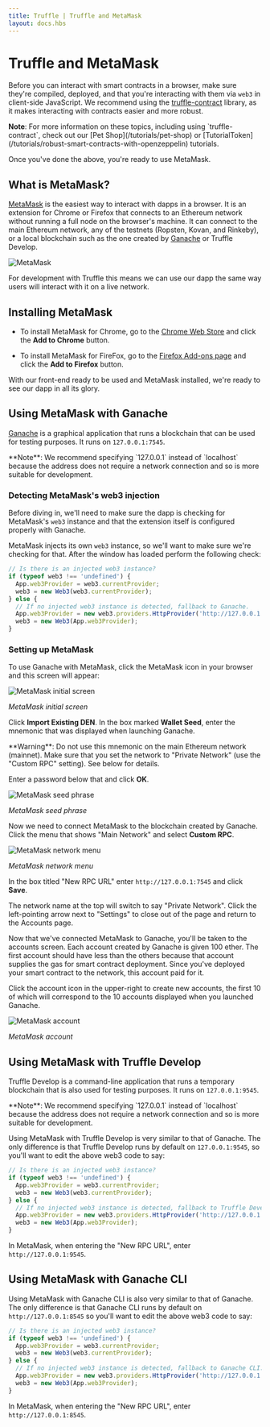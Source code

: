 ```yaml
---
title: Truffle | Truffle and MetaMask
layout: docs.hbs
---
```

# Truffle and MetaMask

Before you can interact with smart contracts in a browser, make sure they're compiled, deployed, and that you're interacting with them via `web3` in client-side JavaScript. We recommend using the [truffle-contract](https://github.com/trufflesuite/truffle-contract) library, as it makes interacting with contracts easier and more robust.

<p class="alert alert-info">
<strong>Note</strong>: For more information on these topics, including using `truffle-contract`, check out our [Pet Shop](/tutorials/pet-shop) or [TutorialToken](/tutorials/robust-smart-contracts-with-openzeppelin) tutorials.
</p>

Once you've done the above, you're ready to use MetaMask.

## What is MetaMask?

[MetaMask](https://metamask.io/) is the easiest way to interact with dapps in a browser. It is an extension for Chrome or Firefox that connects to an Ethereum network without running a full node on the browser's machine. It can connect to the main Ethereum network, any of the testnets (Ropsten, Kovan, and Rinkeby), or a local blockchain such as the one created by [Ganache](/ganache) or Truffle Develop.

![MetaMask](/img/docs/truffle/truffle-with-metamask/metamask.png)

For development with Truffle this means we can use our dapp the same way users will interact with it on a live network.

## Installing MetaMask

* To install MetaMask for Chrome, go to the [Chrome Web Store](https://chrome.google.com/webstore/detail/metamask/nkbihfbeogaeaoehlefnkodbefgpgknn) and click the **Add to Chrome** button.

* To install MetaMask for FireFox, go to the [Firefox Add-ons page](https://addons.mozilla.org/en-US/firefox/addon/ether-metamask/) and click the **Add to Firefox** button.

With our front-end ready to be used and MetaMask installed, we're ready to see our dapp in all its glory.

## Using MetaMask with Ganache

[Ganache](/ganache) is a graphical application that runs a blockchain that can be used for testing purposes. It runs on `127.0.0.1:7545`.

<p class="alert alert-info">
**Note**: We recommend specifying `127.0.0.1` instead of `localhost` because the address does not require a network connection and so is more suitable for development.
</p>

### Detecting MetaMask's web3 injection

Before diving in, we'll need to make sure the dapp is checking for MetaMask's `web3` instance and that the extension itself is configured properly with Ganache.

MetaMask injects its own `web3` instance, so we'll want to make sure we're checking for that. After the window has loaded perform the following check:

```javascript
// Is there is an injected web3 instance?
if (typeof web3 !== 'undefined') {
  App.web3Provider = web3.currentProvider;
  web3 = new Web3(web3.currentProvider);
} else {
  // If no injected web3 instance is detected, fallback to Ganache.
  App.web3Provider = new web3.providers.HttpProvider('http://127.0.0.1:7545');
  web3 = new Web3(App.web3Provider);
}
```

### Setting up MetaMask

To use Ganache with MetaMask, click the MetaMask icon in your browser and this screen will appear:

![MetaMask initial screen](/img/tutorials/pet-shop/metamask-initial.png)

*MetaMask initial screen*

Click **Import Existing DEN**. In the box marked **Wallet Seed**, enter the mnemonic that was displayed when launching Ganache.

<p class="alert alert-danger">
**Warning**: Do not use this mnemonic on the main Ethereum network (mainnet). Make sure that you set the network to "Private Network" (use the "Custom RPC" setting). See below for details.
</p>

Enter a password below that and click **OK**.

![MetaMask seed phrase](/img/tutorials/pet-shop/metamask-seed.png)

*MetaMask seed phrase*

Now we need to connect MetaMask to the blockchain created by Ganache. Click the menu that shows "Main Network" and select **Custom RPC**.

![MetaMask network menu](/img/tutorials/pet-shop/metamask-networkmenu.png)

*MetaMask network menu*

In the box titled "New RPC URL" enter `http://127.0.0.1:7545` and click **Save**.

<!--Add image from pet shop tutorial when updated for Ganache -->

The network name at the top will switch to say "Private Network". Click the left-pointing arrow next to "Settings" to close out of the page and return to the Accounts page.

Now that we've connected MetaMask to Ganache, you'll be taken to the accounts screen. Each account created by Ganache is given 100 ether. The first account should have less than the others because that account supplies the gas for smart contract deployment. Since you've deployed your smart contract to the network, this account paid for it.

Click the account icon in the upper-right to create new accounts, the first 10 of which will correspond to the 10 accounts displayed when you launched Ganache.

![MetaMask account](/img/tutorials/pet-shop/metamask-account1.png)

*MetaMask account*

## Using MetaMask with Truffle Develop

Truffle Develop is a command-line application that runs a temporary blockchain that is also used for testing purposes. It runs on `127.0.0.1:9545`.

<p class="alert alert-info">
**Note**: We recommend specifying `127.0.0.1` instead of `localhost` because the address does not require a network connection and so is more suitable for development.
</p>

Using MetaMask with Truffle Develop is very similar to that of Ganache. The only difference is that Truffle Develop runs by default on `127.0.0.1:9545`, so you'll want to edit the above web3 code to say:

  ```javascript
  // Is there is an injected web3 instance?
  if (typeof web3 !== 'undefined') {
    App.web3Provider = web3.currentProvider;
    web3 = new Web3(web3.currentProvider);
  } else {
    // If no injected web3 instance is detected, fallback to Truffle Develop.
    App.web3Provider = new web3.providers.HttpProvider('http://127.0.0.1:9545');
    web3 = new Web3(App.web3Provider);
  }
  ```

In MetaMask, when entering the "New RPC URL", enter `http://127.0.0.1:9545`.

## Using MetaMask with Ganache CLI

Using MetaMask with Ganache CLI is also very similar to that of Ganache. The only difference is that Ganache CLI runs by default on `http://127.0.0.1:8545` so you'll want to edit the above web3 code to say:

  ```javascript
  // Is there is an injected web3 instance?
  if (typeof web3 !== 'undefined') {
    App.web3Provider = web3.currentProvider;
    web3 = new Web3(web3.currentProvider);
  } else {
    // If no injected web3 instance is detected, fallback to Ganache CLI.
    App.web3Provider = new web3.providers.HttpProvider('http://127.0.0.1:8545');
    web3 = new Web3(App.web3Provider);
  }
  ```

In MetaMask, when entering the "New RPC URL", enter `http://127.0.0.1:8545`.
